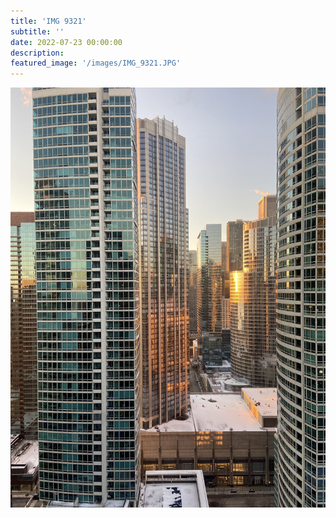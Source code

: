```yaml
---
title: 'IMG 9321'
subtitle: ''
date: 2022-07-23 00:00:00
description: 
featured_image: '/images/IMG_9321.JPG'
---
```


![](/images/IMG_9321.JPG)
